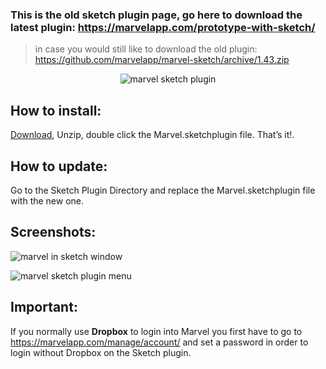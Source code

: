 ### This is the old sketch plugin page, go here to download the latest plugin: https://marvelapp.com/prototype-with-sketch/

> in case you would still like to download the old plugin: https://github.com/marvelapp/marvel-sketch/archive/1.43.zip

<p align="center">
<img align="center" src="http://i.imgur.com/O7VuNhD.png" alt="marvel sketch plugin">
</p>

<h2>How to install:</h2>
<p>
<a href="https://github.com/marvelapp/marvel-sketch/archive/1.43.zip">Download</a>, Unzip, double click the Marvel.sketchplugin file. That’s it!.
</p>

<h2>How to update:</h2>
<p>
Go to the Sketch Plugin Directory and replace the Marvel.sketchplugin file with the new one.
</p>

<h2>Screenshots:</h2>
<p><img src="http://i.imgur.com/QuQZ23c.png" alt="marvel in sketch window"></p>
<p><img src="http://i.imgur.com/qoz1lq6.png" alt="marvel sketch plugin menu"></p>

<h2>Important:</h2>
<p>If you normally use <b>Dropbox</b> to login into Marvel you first have to go to <a href= "https://marvelapp.com/manage/account/">https://marvelapp.com/manage/account/</a> and set a password in order to login without Dropbox on the Sketch plugin.</p>
